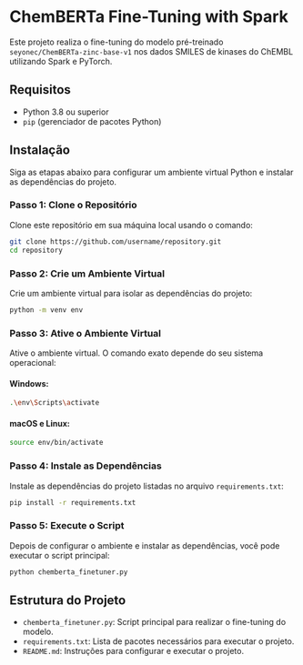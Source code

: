 
# ChemBERTa Fine-Tuning with Spark

Este projeto realiza o fine-tuning do modelo pré-treinado `seyonec/ChemBERTa-zinc-base-v1` nos dados SMILES de kinases do ChEMBL utilizando Spark e PyTorch.

## Requisitos

- Python 3.8 ou superior
- `pip` (gerenciador de pacotes Python)

## Instalação

Siga as etapas abaixo para configurar um ambiente virtual Python e instalar as dependências do projeto.

### Passo 1: Clone o Repositório

Clone este repositório em sua máquina local usando o comando:

```bash
git clone https://github.com/username/repository.git
cd repository
```

### Passo 2: Crie um Ambiente Virtual

Crie um ambiente virtual para isolar as dependências do projeto:

```bash
python -m venv env
```

### Passo 3: Ative o Ambiente Virtual

Ative o ambiente virtual. O comando exato depende do seu sistema operacional:

#### Windows:

```bash
.\env\Scripts\activate
```

#### macOS e Linux:

```bash
source env/bin/activate
```

### Passo 4: Instale as Dependências

Instale as dependências do projeto listadas no arquivo `requirements.txt`:

```bash
pip install -r requirements.txt
```

### Passo 5: Execute o Script

Depois de configurar o ambiente e instalar as dependências, você pode executar o script principal:

```bash
python chemberta_finetuner.py
```

## Estrutura do Projeto

- `chemberta_finetuner.py`: Script principal para realizar o fine-tuning do modelo.
- `requirements.txt`: Lista de pacotes necessários para executar o projeto.
- `README.md`: Instruções para configurar e executar o projeto.
